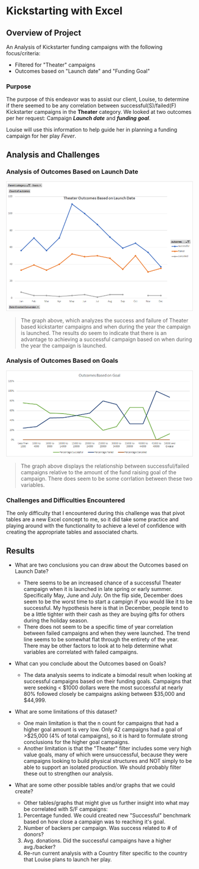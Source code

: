 # Kickstarting with Excel

## Overview of Project

An Analysis of Kickstarter funding campaigns with the following focus/criteria:
- Filtered for "Theater" campaigns
- Outcomes based on "Launch date" and "Funding Goal"

### Purpose

  The purpose of this endeavor was to assist our client, Louise, to determine if there seemed to be any correlation between successful(S)/failed(F) Kickstarter campaigns in the **Theater** category. We looked at two outcomes per her request: Campaign ***Launch date*** and ***funding goal***.
  
  Louise will use this information to help guide her in planning a funding campaign for her play *Fever*.

## Analysis and Challenges

### Analysis of Outcomes Based on Launch Date

![Outcomes vs. Launch Date](/Resources/Theater_Outcomes_vs_Launch.png)

> The graph above, which analyzes the success and failure of Theater based kickstarter campaigns and when during the year the campaign is launched. The results do seem to indicate that there is an advantage to achieving a successful campaign based on when during the year the campaign is launched. 

### Analysis of Outcomes Based on Goals

![Outcomes vs. Goal](/Resources/Outcomes_vs_Goals.png)

> The graph above displays the relationship between successful/failed campaigns relative to the amount of the fund raising goal of the campaign. There does seem to be some corrlation between these two variables.

### Challenges and Difficulties Encountered

The only difficulty that I encountered during this challenge was that pivot tables are a new Excel concept to me, so it did take some practice and playing around with the functionality to achieve a level of confidence with creating the appropriate tables and associated charts. 

## Results

- What are two conclusions you can draw about the Outcomes based on Launch Date?
  - There seems to be an increased chance of a successful Theater campaign when it is launched in late spring or early summer. Specifically May, June and July. On the flip side, December does seem to be the worst time to start a campign if you would like it to be successful. My hypothesis here is that in December, people tend to be a little tighter with their cash as they are buying gifts for others during the holiday season. 
  - There does not seem to be a specific time of year correlation between failed campaigns and when they were launched. The trend line seems to be somewhat flat through the entirety of the year. There may be other factors to look at to help determine what variables are correlated with failed campaigns. 

- What can you conclude about the Outcomes based on Goals?
  - The data analysis seems to indicate a bimodal result when looking at successful campaigns based on their funding goals. Campaigns that were seeking < $1000 dollars were the most successful at nearly 80% followed closely be campaigns asking between $35,000 and $44,999.

- What are some limitations of this dataset?
  - One main limitation is that the n count for campaigns that had a higher goal amount is very low. Only 42 campaigns had a goal of >$25,000 (4% of total campaigns), so it is hard to formulate strong conclusions for the higher goal campaigns.
  - Another limitation is that the "Theater" filter includes some very high value goals, many of which were unsuccessful, because they were campaigns looking to build physical structures and NOT simply to be able to support an isolated production. We should probably filter these out to strengthen our analysis.

- What are some other possible tables and/or graphs that we could create?

  - Other tables/graphs that might give us further insight into what may be correlated with S/F campaigns:
  
   1. Percentage funded. We could created new "Successful" benchmark based on how close a campaign was to reaching it's goal.
   2. Number of backers per campaign. Was success related to # of donors?
   3. Avg. donations. Did the successful campaigns have a higher avg./backer?
   4. Re-run current analysis with a Country filter specific to the country that Louise plans to launch her play.
